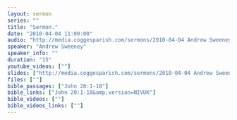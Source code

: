 ```yaml
---
layout: sermon
series: ""
title: "Sermon."
date: "2010-04-04 11:00:00"
audio: "http://media.coggesparish.com/sermons/2010-04-04 Andrew Sweeney.mp3"
speaker: "Andrew Sweeney"
speaker_info: ""
duration: "15"
youtube_videos: [""]
slides: ["http://media.coggesparish.com/sermons/2010-04-04 Andrew Sweeney.pdf"]
files: [""]
bible_passages: ["John 20:1-18"]
bible_links: ["John 20:1-18&amp;version=NIVUK"]
bible_videos: [""]
bible_videos_links: [""]
---
```

